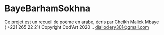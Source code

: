 # BayeBarhamSokhna
Ce projet est un recueil de poème en arabe, écris par Cheikh Malick Mbaye ( +221 265 22 21)
Copyright Cod'Art 2020 .. diallodiery301@gmail.com
